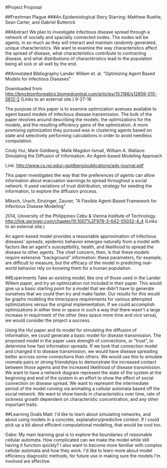 #Project Proposal

##Freshman Plague
###An Epidemiological Story
Starring: Matthew Ruehle, Sean Carter, and Gabriel Butterick

##Abstract
We plan to investigate infectious disease spread through a network of socially and spacially connected nodes. The nodes will be agents, in so much as they will interact and maintain randomly generated, unique characteristics. We want to examine the way characteristics affect the spread of disease, what characteristics contribute to contracting disease, and what distributions of characteristics lead to the population being all sick or all well by the end.

##Annotated Bibliography
Lander Willem et. al. "Optimizing Agent Based Models for Infectious Diseases"

Downloaded from http://bmcbioinformatics.biomedcentral.com/articles/10.1186/s12859-015-0612-2 (Links to an external site.) 9-27-16

The purpose of this paper is to examine optimization avenues available to agent based models of infectious disease transmission. The bulk of the paper revolves around describing the models, the optimizations for the models, and the resulting efficiency gains of the optimization. A more promising optimization they pursued was in clustering agents based on state and selectively performing calculations in order to avoid needless computation.


Cindy Hui, Mark Goldberg, Malik Magdon-Ismail, William A. Wallace: Simulating the Diffusion of Information: An Agent-based Modeling Approach

Link: http://www.cs.rpi.edu/~goldberg/publications/ads-journal.pdf 

This paper investigates the way that the preferences of agents can allow information about evacuation warnings to spread throughout a social network. It used variations of trust distribution, strategy for seeding the information, to explore the diffusion process.


Miksch, Urach, Einzinger, Zauner, "A Flexible Agent-Based Framework for Infectious Disease Modeling"

2014, University of the Philippines Cebu & Vienna Institute of Technology.  http://link.springer.com/chapter/10.1007%2F978-3-642-55032-4_4 (Links to an external site.)

An agent-based model provides a reasonable approximation of infectious diseases' spreads; epidemic behavior emerges naturally from a model with factors like an agent's susceptibility, health, and likelihood to spread the disease to other agents. The chief concern, then, is that these models require extensive "background" information: these parameters, for example, are difficult to measure, but the efficacy of the model in predicting real-world behavior rely on knowing them for a human population.

 

##Experiments
Take an existing model, like one of those used in the Lander Willem paper, and try an optimization not included in their paper. This would give us a basic starting point for a model that we didn't have to generate ourselves that we could then try and make faster. Our results for this would be graphs modeling the time/space requirements for various attempted optimizations versus the original implementation. If we could accomplish optimizations in either time or space in such a way that there wasn't a large increase in requirment of the other (less space more time and vice versa), we would consider the project a success.

Using the Hui paper and its model for simulating the diffusion of information, we could generate a basic model for disease transmission. The proposed model in the paper uses strength of connections, or "trust", to determine how fast information spreads. If we took that connection model and changed it to disease transmission, we would have disease spreading better accross some connections than others. We would use this to simulate roomate pairs or strong friendships to demonstrate the increased contact between those agents and the increased likelihood of disease transmission. We want to have a network diagram represent the state of the system at the beginning and end of the system in an effort to show the effect of social connection on disease spread. We want to represent the intermediate period of the model running via animating a cellular automata based off the social network. We want to show trends in characteristics over time, rate of sickness growth dependent on characteristic concentration, and any other important traits.

##Learning Goals
Matt: I'd like to learn about simulating networks, and about using models in a concrete, explanatory/predictive context. If I could pick up a bit about efficient computational modeling, that would be cool too.

Gabe: My main learning goal is to explore the boundaries of reasonable cellular automata. How complicated can we make the model while still having it function quickly? I also want to become more familiar with complex cellular automata and how they work. I'd like to learn more about model efficiency diagnostic methods, for future use in making sure the models I'm involved are effective.